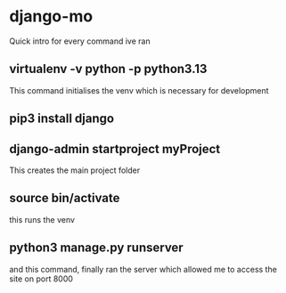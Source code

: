 # django-mo

Quick intro for every command ive ran

## virtualenv -v python -p python3.13

This command initialises the venv which is necessary for development 

## pip3 install django

## django-admin startproject myProject
This creates the main project folder

## source bin/activate
this runs the venv

## python3 manage.py runserver
and this command, finally ran the server which allowed me to access the site on port 8000
